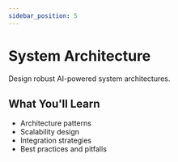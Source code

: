 ```yaml
---
sidebar_position: 5
---
```


# System Architecture

Design robust AI-powered system architectures.

## What You'll Learn

- Architecture patterns
- Scalability design
- Integration strategies
- Best practices and pitfalls 